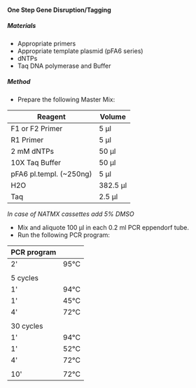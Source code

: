 #### One Step Gene Disruption/Tagging
##### Materials
* Appropriate primers
* Appropriate template plasmid (pFA6 series)
* dNTPs
* Taq DNA polymerase and Buffer

##### Method
* Prepare the following Master Mix:

| Reagent 				 |	Volume |
|---|---|
|F1 or F2 Primer| 	5 μl   |
|R1 Primer      |  5 μl   |
|2 mM dNTPs              |  50 μl  |
|10X Taq Buffer          |  50 μl  |
|pFA6 pl.templ. (~250ng) |  5 μl   |
|H2O                     | 382.5 μl|
|Taq                     |  2.5 μl |

*In case of NATMX cassettes add 5% DMSO*

* Mix and aliquote 100 μl in each 0.2 ml PCR eppendorf tube.
* Run the following PCR program:


|PCR program|      |
|-----------|------|
|2'         |95°C  |
|           |      |
|5 cycles   |      |
|1'         |94°C  |
|1'         |45°C  |
|4'         |72°C  |
|           |      |
|30 cycles  |      |
|1'         |94°C  |
|1'         |52°C  |
|4'         |72°C  |
|           |      |
|10'        |72°C ||
